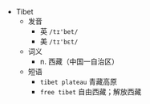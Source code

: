 - Tibet
  - 发音
    - 英 `/tɪ'bet/`
    - 美 `/tɪ'bɛt/`
  - 词义
    - n. 西藏（中国一自治区）
  - 短语
    - `tibet plateau` 青藏高原 
    - `free tibet` 自由西藏；解放西藏 
